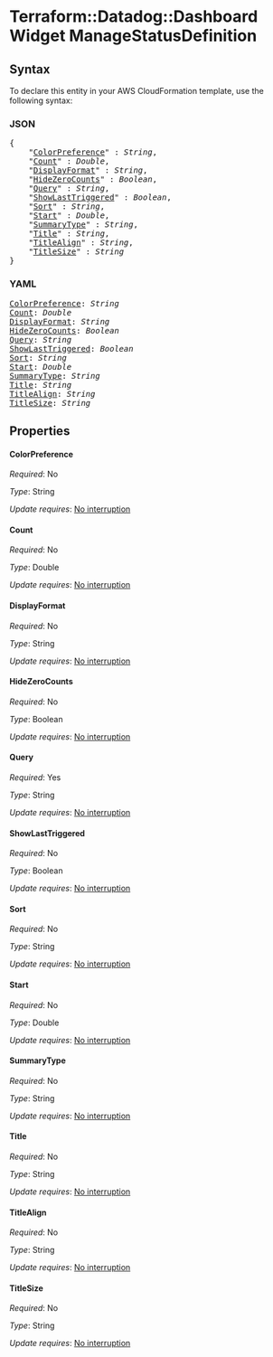 # Terraform::Datadog::Dashboard Widget ManageStatusDefinition

## Syntax

To declare this entity in your AWS CloudFormation template, use the following syntax:

### JSON

<pre>
{
    "<a href="#colorpreference" title="ColorPreference">ColorPreference</a>" : <i>String</i>,
    "<a href="#count" title="Count">Count</a>" : <i>Double</i>,
    "<a href="#displayformat" title="DisplayFormat">DisplayFormat</a>" : <i>String</i>,
    "<a href="#hidezerocounts" title="HideZeroCounts">HideZeroCounts</a>" : <i>Boolean</i>,
    "<a href="#query" title="Query">Query</a>" : <i>String</i>,
    "<a href="#showlasttriggered" title="ShowLastTriggered">ShowLastTriggered</a>" : <i>Boolean</i>,
    "<a href="#sort" title="Sort">Sort</a>" : <i>String</i>,
    "<a href="#start" title="Start">Start</a>" : <i>Double</i>,
    "<a href="#summarytype" title="SummaryType">SummaryType</a>" : <i>String</i>,
    "<a href="#title" title="Title">Title</a>" : <i>String</i>,
    "<a href="#titlealign" title="TitleAlign">TitleAlign</a>" : <i>String</i>,
    "<a href="#titlesize" title="TitleSize">TitleSize</a>" : <i>String</i>
}
</pre>

### YAML

<pre>
<a href="#colorpreference" title="ColorPreference">ColorPreference</a>: <i>String</i>
<a href="#count" title="Count">Count</a>: <i>Double</i>
<a href="#displayformat" title="DisplayFormat">DisplayFormat</a>: <i>String</i>
<a href="#hidezerocounts" title="HideZeroCounts">HideZeroCounts</a>: <i>Boolean</i>
<a href="#query" title="Query">Query</a>: <i>String</i>
<a href="#showlasttriggered" title="ShowLastTriggered">ShowLastTriggered</a>: <i>Boolean</i>
<a href="#sort" title="Sort">Sort</a>: <i>String</i>
<a href="#start" title="Start">Start</a>: <i>Double</i>
<a href="#summarytype" title="SummaryType">SummaryType</a>: <i>String</i>
<a href="#title" title="Title">Title</a>: <i>String</i>
<a href="#titlealign" title="TitleAlign">TitleAlign</a>: <i>String</i>
<a href="#titlesize" title="TitleSize">TitleSize</a>: <i>String</i>
</pre>

## Properties

#### ColorPreference

_Required_: No

_Type_: String

_Update requires_: [No interruption](https://docs.aws.amazon.com/AWSCloudFormation/latest/UserGuide/using-cfn-updating-stacks-update-behaviors.html#update-no-interrupt)

#### Count

_Required_: No

_Type_: Double

_Update requires_: [No interruption](https://docs.aws.amazon.com/AWSCloudFormation/latest/UserGuide/using-cfn-updating-stacks-update-behaviors.html#update-no-interrupt)

#### DisplayFormat

_Required_: No

_Type_: String

_Update requires_: [No interruption](https://docs.aws.amazon.com/AWSCloudFormation/latest/UserGuide/using-cfn-updating-stacks-update-behaviors.html#update-no-interrupt)

#### HideZeroCounts

_Required_: No

_Type_: Boolean

_Update requires_: [No interruption](https://docs.aws.amazon.com/AWSCloudFormation/latest/UserGuide/using-cfn-updating-stacks-update-behaviors.html#update-no-interrupt)

#### Query

_Required_: Yes

_Type_: String

_Update requires_: [No interruption](https://docs.aws.amazon.com/AWSCloudFormation/latest/UserGuide/using-cfn-updating-stacks-update-behaviors.html#update-no-interrupt)

#### ShowLastTriggered

_Required_: No

_Type_: Boolean

_Update requires_: [No interruption](https://docs.aws.amazon.com/AWSCloudFormation/latest/UserGuide/using-cfn-updating-stacks-update-behaviors.html#update-no-interrupt)

#### Sort

_Required_: No

_Type_: String

_Update requires_: [No interruption](https://docs.aws.amazon.com/AWSCloudFormation/latest/UserGuide/using-cfn-updating-stacks-update-behaviors.html#update-no-interrupt)

#### Start

_Required_: No

_Type_: Double

_Update requires_: [No interruption](https://docs.aws.amazon.com/AWSCloudFormation/latest/UserGuide/using-cfn-updating-stacks-update-behaviors.html#update-no-interrupt)

#### SummaryType

_Required_: No

_Type_: String

_Update requires_: [No interruption](https://docs.aws.amazon.com/AWSCloudFormation/latest/UserGuide/using-cfn-updating-stacks-update-behaviors.html#update-no-interrupt)

#### Title

_Required_: No

_Type_: String

_Update requires_: [No interruption](https://docs.aws.amazon.com/AWSCloudFormation/latest/UserGuide/using-cfn-updating-stacks-update-behaviors.html#update-no-interrupt)

#### TitleAlign

_Required_: No

_Type_: String

_Update requires_: [No interruption](https://docs.aws.amazon.com/AWSCloudFormation/latest/UserGuide/using-cfn-updating-stacks-update-behaviors.html#update-no-interrupt)

#### TitleSize

_Required_: No

_Type_: String

_Update requires_: [No interruption](https://docs.aws.amazon.com/AWSCloudFormation/latest/UserGuide/using-cfn-updating-stacks-update-behaviors.html#update-no-interrupt)


